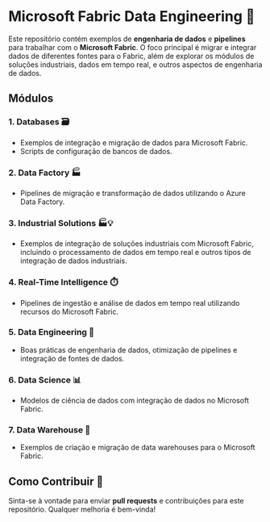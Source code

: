 # Microsoft Fabric Data Engineering 🚀

Este repositório contém exemplos de **engenharia de dados** e **pipelines** para trabalhar com o **Microsoft Fabric**. O foco principal é migrar e integrar dados de diferentes fontes para o Fabric, além de explorar os módulos de soluções industriais, dados em tempo real, e outros aspectos de engenharia de dados.

## Módulos

### 1. **Databases 🗃️**
- Exemplos de integração e migração de dados para Microsoft Fabric.
- Scripts de configuração de bancos de dados.

### 2. **Data Factory 🏭**
- Pipelines de migração e transformação de dados utilizando o Azure Data Factory.

### 3. **Industrial Solutions 🏭💡**
- Exemplos de integração de soluções industriais com Microsoft Fabric, incluindo o processamento de dados em tempo real e outros tipos de integração de dados industriais.

### 4. **Real-Time Intelligence ⏱️**
- Pipelines de ingestão e análise de dados em tempo real utilizando recursos do Microsoft Fabric.

### 5. **Data Engineering 🔧**
- Boas práticas de engenharia de dados, otimização de pipelines e integração de fontes de dados.

### 6. **Data Science 📊**
- Modelos de ciência de dados com integração de dados no Microsoft Fabric.

### 7. **Data Warehouse 🏢**
- Exemplos de criação e migração de data warehouses para o Microsoft Fabric.

## Como Contribuir 🤝

Sinta-se à vontade para enviar **pull requests** e contribuições para este repositório. Qualquer melhoria é bem-vinda!